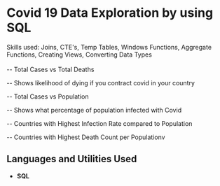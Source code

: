 <h1>Covid 19 Data Exploration by using SQL</h1>

Skills used: Joins, CTE's, Temp Tables, Windows Functions, Aggregate Functions, Creating Views, Converting Data Types
<br>
<br>
-- Total Cases vs Total Deaths

-- Shows likelihood of dying if you contract covid in your country

-- Total Cases vs Population

-- Shows what percentage of population infected with Covid

-- Countries with Highest Infection Rate compared to Population

-- Countries with Highest Death Count per Populationv

<h2>Languages and Utilities Used</h2>

- <b>SQL</b> 
